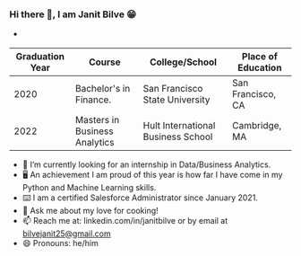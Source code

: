 ### Hi there 👋, I am Janit Bilve :grin:

- <p>
  
|Graduation Year  |              Course                 | College/School                     |  Place of Education           |
|-----------------|-------------------------------------|------------------------------------|-------------------------------|       
| 2020            | Bachelor's in Finance.              | San Francisco State University     |    San Francisco, CA          |
| 2022            | Masters in Business Analytics       | Hult International Business School |    Cambridge, MA              |

- :briefcase: I’m currently looking for an internship in Data/Business Analytics.
- :desktop_computer: An achievement I am proud of this year is how far I have come in my Python and Machine Learning skills. 
- :keyboard: I am a certified Salesforce Administrator since January 2021.
- 💬 Ask me about my love for cooking!
- 📫 Reach me at: linkedin.com/in/janitbilve or by email at bilvejanit25@gmail.com 
- 😄 Pronouns: he/him


